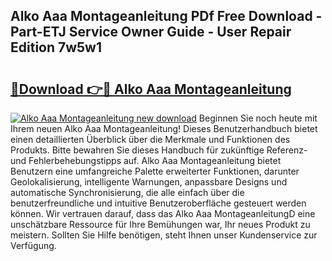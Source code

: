 ## Alko Aaa Montageanleitung PDf Free Download - Part-ETJ Service Owner Guide - User Repair Edition 7w5w1

# <h2><a href="http://df82e4.blite.top/?on=Alko+Aaa+Montageanleitung">🔗Download 👉🔴 Alko Aaa Montageanleitung</a></h2>

[![Alko Aaa Montageanleitung new download](https://i.imgur.com/lujVjoI.png)](http://df82e4.blite.top/?on=Alko+Aaa+Montageanleitung)
Beginnen Sie noch heute mit Ihrem neuen Alko Aaa Montageanleitung! Dieses Benutzerhandbuch bietet einen detaillierten Überblick über die Merkmale und Funktionen des Produkts. Bitte bewahren Sie dieses Handbuch für zukünftige Referenz- und Fehlerbehebungstipps auf. Alko Aaa Montageanleitung bietet Benutzern eine umfangreiche Palette erweiterter Funktionen, darunter Geolokalisierung, intelligente Warnungen, anpassbare Designs und automatische Synchronisierung, die alle einfach über die benutzerfreundliche und intuitive Benutzeroberfläche gesteuert werden können. Wir vertrauen darauf, dass das Alko Aaa MontageanleitungD eine unschätzbare Ressource für Ihre Bemühungen war, Ihr neues Produkt zu meistern. Sollten Sie Hilfe benötigen, steht Ihnen unser Kundenservice zur Verfügung.
